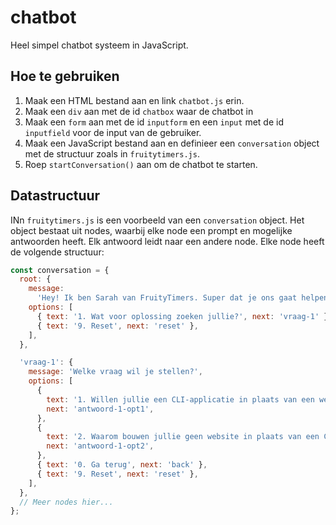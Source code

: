 # chatbot

Heel simpel chatbot systeem in JavaScript.

## Hoe te gebruiken

1. Maak een HTML bestand aan en link `chatbot.js` erin.
2. Maak een `div` aan met de id `chatbox` waar de chatbot in
3. Maak een `form` aan met de id `inputform` en een `input` met de id `inputfield` voor de input van de gebruiker.
4. Maak een JavaScript bestand aan en definieer een `conversation` object met de structuur zoals in `fruitytimers.js`.
5. Roep `startConversation()` aan om de chatbot te starten.

## Datastructuur

INn `fruitytimers.js` is een voorbeeld van een `conversation` object. Het object bestaat uit nodes, waarbij elke node een prompt en mogelijke antwoorden heeft. Elk antwoord leidt naar een andere node.
Elke node heeft de volgende structuur:

```javascript
const conversation = {
  root: {
    message:
      'Hey! Ik ben Sarah van FruityTimers. Super dat je ons gaat helpen met een oplossing voor onze situatie. Ik heb me goed voorbereid. Doe jij dat ook met je aantekeningen? Kom maar op met je vragen!',
    options: [
      { text: '1. Wat voor oplossing zoeken jullie?', next: 'vraag-1' },
      { text: '9. Reset', next: 'reset' },
    ],
  },

  'vraag-1': {
    message: 'Welke vraag wil je stellen?',
    options: [
      {
        text: '1. Willen jullie een CLI-applicatie in plaats van een webapp of spreadsheets?',
        next: 'antwoord-1-opt1',
      },
      {
        text: '2. Waarom bouwen jullie geen website in plaats van een CLI-applicatie?',
        next: 'antwoord-1-opt2',
      },
      { text: '0. Ga terug', next: 'back' },
      { text: '9. Reset', next: 'reset' },
    ],
  },
  // Meer nodes hier...
};
```
